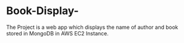 # Book-Display-
The Project is a web  app which displays the name of author and book stored in MongoDB in AWS EC2 Instance.
